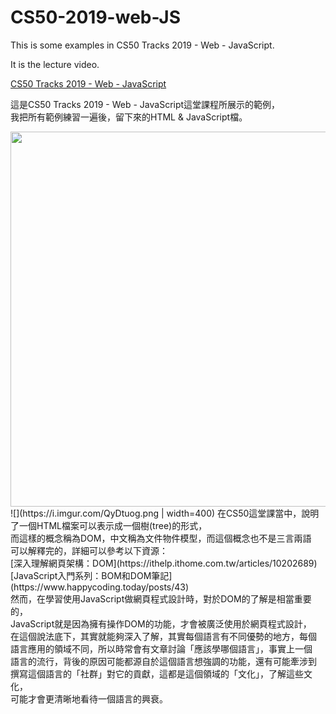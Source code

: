 # CS50-2019-web-JS
This is some examples in CS50 Tracks 2019 - Web - JavaScript.

It is the lecture video.

[CS50 Tracks 2019 - Web - JavaScript](https://www.youtube.com/watch?v=7NPcZSrcA5o&list=PLhQjrBD2T382xHP1dYqfF6kRqL7xBTQNJ)

這是CS50 Tracks 2019 - Web - JavaScript這堂課程所展示的範例，<br>
我把所有範例練習一遍後，留下來的HTML & JavaScript檔。

<img src="https://i.imgur.com/QyDtuog.png" width="600">
![](https://i.imgur.com/QyDtuog.png | width=400)
在CS50這堂課當中，說明了一個HTML檔案可以表示成一個樹(tree)的形式，<br>
而這樣的概念稱為DOM，中文稱為文件物件模型，而這個概念也不是三言兩語<br>
可以解釋完的，詳細可以參考以下資源：<br>
[深入理解網頁架構：DOM](https://ithelp.ithome.com.tw/articles/10202689)<br>
[JavaScript入門系列：BOM和DOM筆記](https://www.happycoding.today/posts/43)<br>
然而，在學習使用JavaScript做網頁程式設計時，對於DOM的了解是相當重要的，<br>
JavaScript就是因為擁有操作DOM的功能，才會被廣泛使用於網頁程式設計，<br>
在這個說法底下，其實就能夠深入了解，其實每個語言有不同優勢的地方，每個<br>
語言應用的領域不同，所以時常會有文章討論「應該學哪個語言」，事實上一個<br>
語言的流行，背後的原因可能都源自於這個語言想強調的功能，還有可能牽涉到<br>
撰寫這個語言的「社群」對它的貢獻，這都是這個領域的「文化」，了解這些文化，<br>
可能才會更清晰地看待一個語言的興衰。
